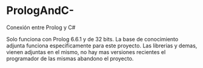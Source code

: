 # PrologAndC-
Conexión entre Prolog y C#

Solo funciona con Prolog 6.6.1 y de 32 bits.
La base de conocimiento adjunta funciona especificamente para este proyecto.
Las librerias y demas, vienen adjuntas en el mismo, no hay mas versiones recientes
el programador de las mismas abandono el proyecto.

